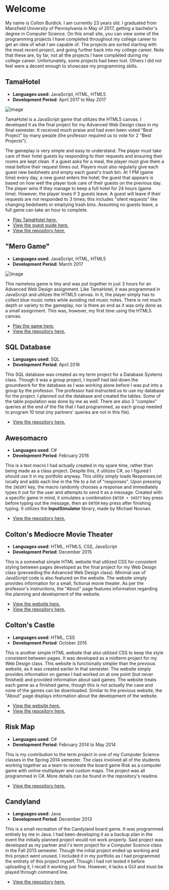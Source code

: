 # Welcome
My name is Colton Burdick. I am currently 23 years old. I graduated from Mansfield University of Pennsylvania in May of 2017, getting a bachelor's degree in Computer Science. On this small site, you can view some of the programming projects I have completed throughout my college career to get an idea of what I am capable of. The projects are sorted starting with the most recent project, and going further back into my college career. Note that these are, by far, not all the projects I have completed during my college career. Unfortunately, some projects had been lost. Others I did not feel were a decent enough to showcase my programming skills.

## TamaHotel
- **Languages used**: JavaScript, HTML, HTML5
- **Development Period**: April 2017 to May 2017

![Image](MelodytchiMuseum.github.io/scr/tamahotel.png)

TamaHotel is a JavaScript game that utilizes the HTML5 canvas. I developed it as the final project for my Advanced Web Design class in my final semester. It received much praise and had even been voted "Best Project" by many people (the professor required us to vote for 2 "Best Projects").

The gameplay is very simple and easy to understand. The player must take care of their hotel guests by responding to their requests and ensuring their rooms are kept clean. If a guest asks for a meal, the player must give them a meal before their request times out. Players must also regularly give each guest new bedsheets and empty each guest's trash bin. At 1 PM (game time) every day, a new guest enters the hotel; the guest that appears is based on how well the player took care of their guests on the previous day. The player wins if they manage to keep a full hotel for 24 hours (game time). However, the player loses if 3 guests leave. A guest will leave if their requests are not responded to 3 times; this includes "silent requests" like changing bedsheets or emptying trash bins. Assuming no guests leave, a full game can take an hour to complete.
- [Play TamaHotel here.](https://melodytchimuseum.github.io/tamahotel/)
- [View the guest guide here.](https://melodytchimuseum.github.io/tamahotel/guide.html)
- [View the repository here.](https://github.com/MelodytchiMuseum/tamahotel)



## "Mero Game"
- **Languages used**: JavaScript, HTML, HTML5
- **Development Period**: March 2017

![Image](MelodytchiMuseum.github.io/scr/merogame.png)

This nameless game is tiny and was put together in just 3 hours for an Advanced Web Design assignment. Like TamaHotel, it was programmed in JavaScript and utilizes the HTML5 canvas. In it, the player simply has to collect blue music notes while avoiding red music notes. There is not much depth or variety to the gameplay, nor is there an end as it was only done as a small assignment. This was, however, my first time using the HTML5 canvas.
- [Play the game here.](https://melodytchimuseum.github.io/merogame/)
- [View the repository here.](https://github.com/MelodytchiMuseum/merogame)



## SQL Database
- **Languages used**: SQL
- **Development Period**: April 2016

This SQL database was created as my term project for a Database Systems class. Though it was a group project, I myself had laid down the groundwork for the database as I was working alone before I was put into a group by the professor. The professor had instructed us to use my database for the project. I planned out the database and created the tables. Some of the table population was done by me as well. There are also 3 "complex" queries at the end of the file that I had programmed, as each group needed to program 10 total (my partners' queries are not in this file).
- [View the repository here.](https://github.com/MelodytchiMuseum/sqlproject)



## Awesomacro
- **Languages used**: C#
- **Development Period**: February 2016

This is a text macro I had actually created in my spare time, rather than being made as a class project. Despite this, it utilizes C#, so I figured I should use it in my portfolio anyway. This utility simply loads Responses.txt locally and adds each line in the file to a list of "responses". Upon pressing the `INSERT` key, the macro randomly chooses a response and immediately types it out for the user and attempts to send it as a message. Created with a specific game in mind, it simulates a combination `ENTER + SHIFT` key press before typing out the message, then an `ENTER` key press after finishing typing. It utilizes the **InputSimulator** library, made by Michael Noonan.
- [View the repository here.](https://github.com/MelodytchiMuseum/awesomacro)



## Colton's Mediocre Movie Theater
- **Languages used**: HTML, HTML5, CSS, JavaScript
- **Development Period**: December 2015

This is a somewhat simple HTML website that utilized CSS for consistent styling between pages developed as the final project for my Web Design class (preceeding the Advanced Web Design class). Minimal use of JavaScript code is also featured on the website. The website simply provides information for a small, fictional movie theater. As per the professor's instructions, the "About" page features information regarding the planning and development of the website.
- [View the website here.](https://melodytchimuseum.github.io/cmmt/)
- [View the repository here.](https://github.com/MelodytchiMuseum/cmmt)



## Colton's Castle
- **Languages used**: HTML, CSS
- **Development Period**: October 2015

This is another simple HTML website that also utilized CSS to keep the style consistent between pages. It was developed as a midterm project for my Web Design class. This website is functionally simpler than the previous website, as it was created earlier in that semester. The website simply provides information on games I had worked on at one point (but never finished) and provided information about said games. The website treats each game as a finished game, though this is not actually the case and none of the games can be downloaded. Similar to the previous website, the "About" page displays information about the development of the website.
- [View the website here.](https://melodytchimuseum.github.io/coltonscastle/index.html)
- [View the repository here.](https://github.com/MelodytchiMuseum/coltonscastle)



## Risk Map
- **Languages used**: C#
- **Development Period**: February 2014 to May 2014

This is my contribution to the term project in one of my Computer Science classes in the Spring 2014 semester. The class involved all of the students working together as a team to recreate the board game Risk as a computer game with online multiplayer and custom maps. The project was all programmed in C#. More details can be found in the repository's readme.
- [View the repository here.](https://github.com/MelodytchiMuseum/riskmap)



## Candyland
- **Languages used**: Java
- **Development Period**: December 2013

This is a small recreation of the Candyland board game. It was programmed entirely by me in Java. I had been developing it as a backup plan in the event the initially planned project would not work properly. Said project was developed as my partner and I's term project for a Computer Sceince class in the Fall 2013 semester. Though the initial project ended up working and this project went unused, I included it in my portfolio as I had programmed the entirety of this project myself. Though I had not tested it before uploading it, I recall it working just fine. However, it lacks a GUI and must be played through command line.
- [View the repository here.](https://github.com/MelodytchiMuseum/candyland)
